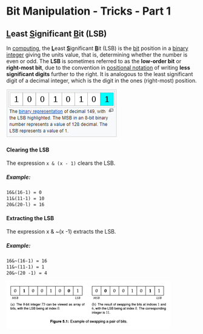 # Bit Manipulation - Tricks - Part 1

## <ins>**L**</ins>east <ins>**S**</ins>ignificant <ins>**B**</ins>it (LSB)

In [computing](https://en.wikipedia.org/wiki/Computing), the <ins>**L**</ins>east <ins>**S**</ins>ignificant <ins>**B**</ins>it (LSB) is the [bit](https://en.wikipedia.org/wiki/Bit) position 
in a [binary](https://en.wikipedia.org/wiki/Binary_numeral_system) [integer](https://en.wikipedia.org/wiki/Integer_(computer_science)) giving the units value, 
that is, determining whether the number is even or odd. 
The **LSB** is sometimes referred to as the **low-order bit** or **right-most bit**, 
due to the convention in [positional notation](https://en.wikipedia.org/wiki/Positional_notation) of writing **less significant digits** further to the right. 
It is analogous to the least significant digit of a decimal integer, 
which is the digit in the ones (right-most) position.

![Image_1](Image_1.PNG)

#### Clearing the LSB

The expression `x & (x - 1)` clears the LSB.

##### **Example:**

```
16&(16-1) = 0
11&(11-1) = 10
20&(20-l) = 16
```

#### Extracting the LSB

The expression x & ~(x -1) extracts the LSB.

##### **Example:**

```
16&~(16-1) = 16
11&~(11-1) = 1
20&~(20 -1) = 4
```

![Image_2](Image_2.PNG)
